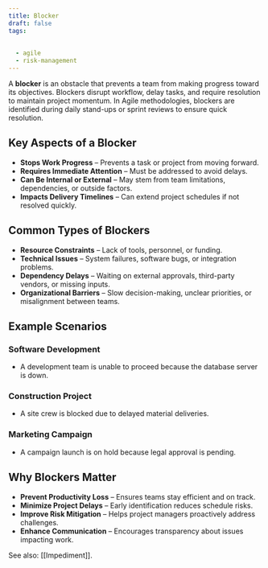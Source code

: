 ```yaml
---
title: Blocker
draft: false
tags:
  
  
  - agile
  - risk-management
---
```


A **blocker** is an obstacle that prevents a team from making progress toward its objectives. Blockers disrupt workflow, delay tasks, and require resolution to maintain project momentum. In Agile methodologies, blockers are identified during daily stand-ups or sprint reviews to ensure quick resolution.

## Key Aspects of a Blocker
- **Stops Work Progress** – Prevents a task or project from moving forward.
- **Requires Immediate Attention** – Must be addressed to avoid delays.
- **Can Be Internal or External** – May stem from team limitations, dependencies, or outside factors.
- **Impacts Delivery Timelines** – Can extend project schedules if not resolved quickly.

## Common Types of Blockers
- **Resource Constraints** – Lack of tools, personnel, or funding.
- **Technical Issues** – System failures, software bugs, or integration problems.
- **Dependency Delays** – Waiting on external approvals, third-party vendors, or missing inputs.
- **Organizational Barriers** – Slow decision-making, unclear priorities, or misalignment between teams.

## Example Scenarios

### **Software Development**
- A development team is unable to proceed because the database server is down.

### **Construction Project**
- A site crew is blocked due to delayed material deliveries.

### **Marketing Campaign**
- A campaign launch is on hold because legal approval is pending.

## Why Blockers Matter
- **Prevent Productivity Loss** – Ensures teams stay efficient and on track.
- **Minimize Project Delays** – Early identification reduces schedule risks.
- **Improve Risk Mitigation** – Helps project managers proactively address challenges.
- **Enhance Communication** – Encourages transparency about issues impacting work.

See also: [[Impediment]].
